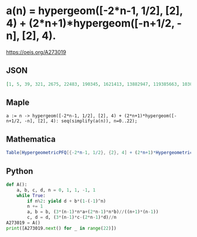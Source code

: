 # a\(n\) \= hypergeom\(\[\-2\*n\-1, 1/2\], \[2\], 4\) \+ \(2\*n\+1\)\*hypergeom\(\[\-n\+1/2, \-n\], \[2\], 4\)\.
https://oeis.org/A273019
## JSON
```JSON
[1, 5, 39, 321, 2675, 22483, 190345, 1621413, 13882947, 119385663, 1030434069, 8921880135, 77459553549, 674100041501, 5878674505303, 51361306358401, 449476337521875, 3939287035681807, 34570459724919253, 303749080936528883, 2671775251987354377, 23524418982229636185]
```
## Maple
```Maple
a := n -> hypergeom([-2*n-1, 1/2], [2], 4) + (2*n+1)*hypergeom([-n+1/2, -n], [2], 4): seq(simplify(a(n)), n=0..22);
```
## Mathematica
```Mathematica
Table[HypergeometricPFQ[{-2*n-1, 1/2}, {2}, 4] + (2*n+1)*HypergeometricPFQ[ {-n+1/2, -n}, {2}, 4], {n, 0, 20}] (* _Vaclav Kotesovec_, Jul 05 2018 *)
```
## Python
```Python
def A():
    a, b, c, d, n = 0, 1, 1, -1, 1
    while True:
        if n%2: yield d + b*(1-(-1)^n)
        n += 1
        a, b = b, (3*(n-1)*n*a+(2*n-1)*n*b)//((n+1)*(n-1))
        c, d = d, (3*(n-1)*c-(2*n-1)*d)//n
A273019 = A()
print([A273019.next() for _ in range(22)])
```

